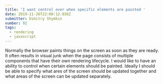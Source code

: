 ```yaml
---
title: 'I want control over when specific elements are painted '
date: 2019-11-26T22:08:12.036Z
submitter: Dzmitry Shymkin
number: 92
tags:
  - rendering
  - javascript
---
```

Normally the browser paints things on the screen as soon as they are ready. It often results in visual junk when the page consists of multiple components that have their own rendering lifecycle. I would like to have an ability to control when certain elements should be painted. Ideally I should be able to specify what ares of the screen should be updated together and what areas of the screen can be updated separately.
